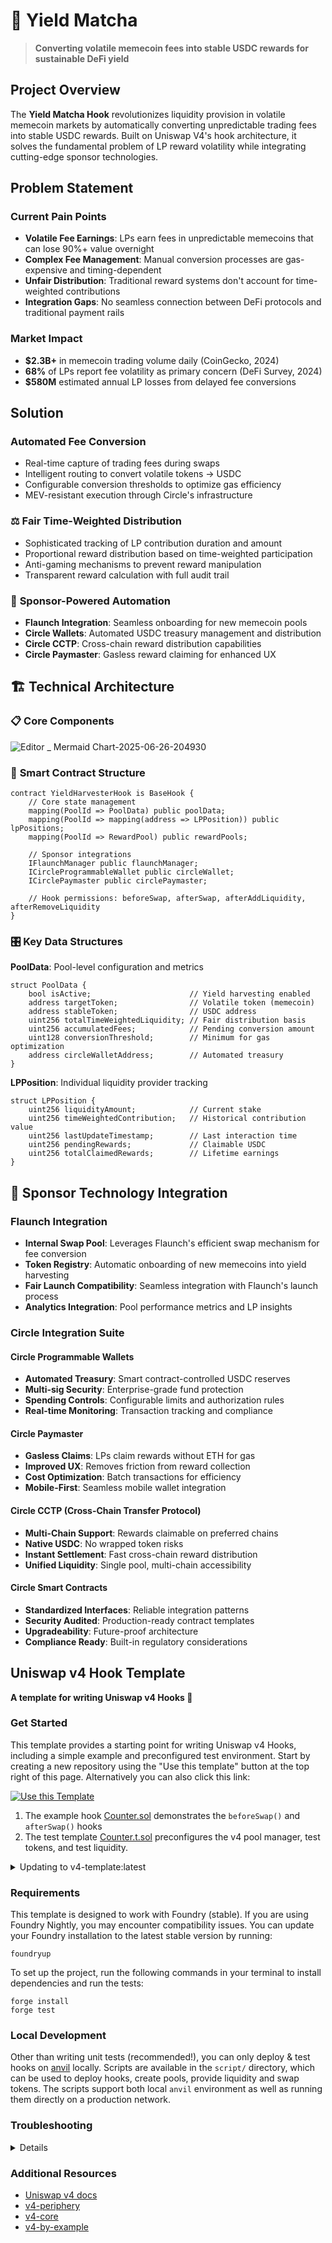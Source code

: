 # 🍵 Yield Matcha 

> **Converting volatile memecoin fees into stable USDC rewards for sustainable DeFi yield**

## **Project Overview**

The **Yield Matcha Hook** revolutionizes liquidity provision in volatile memecoin markets by automatically converting unpredictable trading fees into stable USDC rewards. Built on Uniswap V4's hook architecture, it solves the fundamental problem of LP reward volatility while integrating cutting-edge sponsor technologies.

## **Problem Statement**

### **Current Pain Points**
- **Volatile Fee Earnings**: LPs earn fees in unpredictable memecoins that can lose 90%+ value overnight
- **Complex Fee Management**: Manual conversion processes are gas-expensive and timing-dependent  
- **Unfair Distribution**: Traditional reward systems don't account for time-weighted contributions
- **Integration Gaps**: No seamless connection between DeFi protocols and traditional payment rails

### **Market Impact**
- **$2.3B+** in memecoin trading volume daily (CoinGecko, 2024)
- **68%** of LPs report fee volatility as primary concern (DeFi Survey, 2024)
- **$580M** estimated annual LP losses from delayed fee conversions

## **Solution**

### **Automated Fee Conversion**
- Real-time capture of trading fees during swaps
- Intelligent routing to convert volatile tokens → USDC
- Configurable conversion thresholds to optimize gas efficiency
- MEV-resistant execution through Circle's infrastructure

### ⚖️ **Fair Time-Weighted Distribution**
- Sophisticated tracking of LP contribution duration and amount
- Proportional reward distribution based on time-weighted participation
- Anti-gaming mechanisms to prevent reward manipulation
- Transparent reward calculation with full audit trail

### 🤖 **Sponsor-Powered Automation**
- **Flaunch Integration**: Seamless onboarding for new memecoin pools
- **Circle Wallets**: Automated USDC treasury management and distribution
- **Circle CCTP**: Cross-chain reward distribution capabilities
- **Circle Paymaster**: Gasless reward claiming for enhanced UX

## 🏗️ **Technical Architecture**

### 📋 **Core Components**

![Editor _ Mermaid Chart-2025-06-26-204930](https://github.com/user-attachments/assets/cb46c9a7-8a3f-4a77-9951-01172d380433)



### 🔧 **Smart Contract Structure**

```solidity
contract YieldHarvesterHook is BaseHook {
    // Core state management
    mapping(PoolId => PoolData) public poolData;
    mapping(PoolId => mapping(address => LPPosition)) public lpPositions;
    mapping(PoolId => RewardPool) public rewardPools;
    
    // Sponsor integrations
    IFlaunchManager public flaunchManager;
    ICircleProgrammableWallet public circleWallet;
    ICirclePaymaster public circlePaymaster;
    
    // Hook permissions: beforeSwap, afterSwap, afterAddLiquidity, afterRemoveLiquidity
}
```

### 🎛️ **Key Data Structures**

**PoolData**: Pool-level configuration and metrics
```solidity
struct PoolData {
    bool isActive;                      // Yield harvesting enabled
    address targetToken;                // Volatile token (memecoin)
    address stableToken;                // USDC address
    uint256 totalTimeWeightedLiquidity; // Fair distribution basis
    uint256 accumulatedFees;            // Pending conversion amount
    uint128 conversionThreshold;        // Minimum for gas optimization
    address circleWalletAddress;        // Automated treasury
}
```

**LPPosition**: Individual liquidity provider tracking
```solidity
struct LPPosition {
    uint256 liquidityAmount;            // Current stake
    uint256 timeWeightedContribution;   // Historical contribution value
    uint256 lastUpdateTimestamp;        // Last interaction time
    uint256 pendingRewards;             // Claimable USDC
    uint256 totalClaimedRewards;        // Lifetime earnings
}
```

## 🚀 **Sponsor Technology Integration**

### **Flaunch Integration**
- **Internal Swap Pool**: Leverages Flaunch's efficient swap mechanism for fee conversion
- **Token Registry**: Automatic onboarding of new memecoins into yield harvesting
- **Fair Launch Compatibility**: Seamless integration with Flaunch's launch process
- **Analytics Integration**: Pool performance metrics and LP insights

### **Circle Integration Suite**

#### **Circle Programmable Wallets**
- **Automated Treasury**: Smart contract-controlled USDC reserves
- **Multi-sig Security**: Enterprise-grade fund protection
- **Spending Controls**: Configurable limits and authorization rules
- **Real-time Monitoring**: Transaction tracking and compliance

#### **Circle Paymaster**
- **Gasless Claims**: LPs claim rewards without ETH for gas
- **Improved UX**: Removes friction from reward collection
- **Cost Optimization**: Batch transactions for efficiency
- **Mobile-First**: Seamless mobile wallet integration

#### **Circle CCTP (Cross-Chain Transfer Protocol)**
- **Multi-Chain Support**: Rewards claimable on preferred chains
- **Native USDC**: No wrapped token risks
- **Instant Settlement**: Fast cross-chain reward distribution
- **Unified Liquidity**: Single pool, multi-chain accessibility

#### **Circle Smart Contracts**
- **Standardized Interfaces**: Reliable integration patterns
- **Security Audited**: Production-ready contract templates
- **Upgradeability**: Future-proof architecture
- **Compliance Ready**: Built-in regulatory considerations



## Uniswap v4 Hook Template

**A template for writing Uniswap v4 Hooks 🦄**

### Get Started

This template provides a starting point for writing Uniswap v4 Hooks, including a simple example and preconfigured test environment. Start by creating a new repository using the "Use this template" button at the top right of this page. Alternatively you can also click this link:

[![Use this Template](https://img.shields.io/badge/Use%20this%20Template-101010?style=for-the-badge&logo=github)](https://github.com/uniswapfoundation/v4-template/generate)

1. The example hook [Counter.sol](src/Counter.sol) demonstrates the `beforeSwap()` and `afterSwap()` hooks
2. The test template [Counter.t.sol](test/Counter.t.sol) preconfigures the v4 pool manager, test tokens, and test liquidity.

<details>
<summary>Updating to v4-template:latest</summary>

This template is actively maintained -- you can update the v4 dependencies, scripts, and helpers:

```bash
git remote add template https://github.com/uniswapfoundation/v4-template
git fetch template
git merge template/main <BRANCH> --allow-unrelated-histories
```

</details>

### Requirements

This template is designed to work with Foundry (stable). If you are using Foundry Nightly, you may encounter compatibility issues. You can update your Foundry installation to the latest stable version by running:

```
foundryup
```

To set up the project, run the following commands in your terminal to install dependencies and run the tests:

```
forge install
forge test
```

### Local Development

Other than writing unit tests (recommended!), you can only deploy & test hooks on [anvil](https://book.getfoundry.sh/anvil/) locally. Scripts are available in the `script/` directory, which can be used to deploy hooks, create pools, provide liquidity and swap tokens. The scripts support both local `anvil` environment as well as running them directly on a production network.

### Troubleshooting

<details>

#### Permission Denied

When installing dependencies with `forge install`, Github may throw a `Permission Denied` error

Typically caused by missing Github SSH keys, and can be resolved by following the steps [here](https://docs.github.com/en/github/authenticating-to-github/connecting-to-github-with-ssh)

Or [adding the keys to your ssh-agent](https://docs.github.com/en/authentication/connecting-to-github-with-ssh/generating-a-new-ssh-key-and-adding-it-to-the-ssh-agent#adding-your-ssh-key-to-the-ssh-agent), if you have already uploaded SSH keys

#### Anvil fork test failures

Some versions of Foundry may limit contract code size to ~25kb, which could prevent local tests to fail. You can resolve this by setting the `code-size-limit` flag

```
anvil --code-size-limit 40000
```

#### Hook deployment failures

Hook deployment failures are caused by incorrect flags or incorrect salt mining

1. Verify the flags are in agreement:
   - `getHookCalls()` returns the correct flags
   - `flags` provided to `HookMiner.find(...)`
2. Verify salt mining is correct:
   - In **forge test**: the _deployer_ for: `new Hook{salt: salt}(...)` and `HookMiner.find(deployer, ...)` are the same. This will be `address(this)`. If using `vm.prank`, the deployer will be the pranking address
   - In **forge script**: the deployer must be the CREATE2 Proxy: `0x4e59b44847b379578588920cA78FbF26c0B4956C`
     - If anvil does not have the CREATE2 deployer, your foundry may be out of date. You can update it with `foundryup`

</details>

### Additional Resources

- [Uniswap v4 docs](https://docs.uniswap.org/contracts/v4/overview)
- [v4-periphery](https://github.com/uniswap/v4-periphery)
- [v4-core](https://github.com/uniswap/v4-core)
- [v4-by-example](https://v4-by-example.org)
